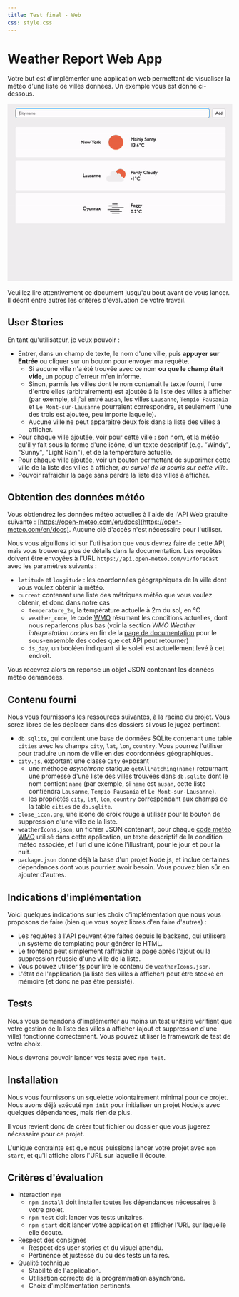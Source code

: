 ```yaml
---
title: Test final - Web
css: style.css
---
```


# Weather Report Web App

Votre but est d'implémenter une application web permettant de visualiser la météo d'une liste de villes données. Un exemple vous est donné ci-dessous.

![Exemple de l'application à réaliser](/labos/imgs/final-test-example.gif)

Veuillez lire attentivement ce document jusqu'au bout avant de vous lancer. Il décrit entre autres les critères d'évaluation de votre travail.

## User Stories

En tant qu'utilisateur, je veux pouvoir :

- Entrer, dans un champ de texte, le nom d'une ville, puis **appuyer sur Entrée** ou cliquer sur un bouton pour envoyer ma requête.
    - Si aucune ville n'a été trouvée avec ce nom **ou que le champ était vide**, un popup d'erreur m'en informe.
    - Sinon, parmis les villes dont le nom contenait le texte fourni, l'une d'entre elles (arbitrairement) est ajoutée à la liste des villes à afficher (par exemple, si j'ai entré `ausan`, les villes `Lausanne`, `Tempio Pausania` et `Le Mont-sur-Lausanne` pourraient correspondre, et seulement l'une des trois est ajoutée, peu importe laquelle).
    - Aucune ville ne peut apparaitre deux fois dans la liste des villes à afficher.
- Pour chaque ville ajoutée, voir pour cette ville : son nom, et la météo qu'il y fait sous la forme d'une icône, d'un texte descriptif (e.g. "Windy", "Sunny", "Light Rain"), et de la température actuelle.
- Pour chaque ville ajoutée, voir un bouton permettant de supprimer cette ville de la liste des villes à afficher, *au survol de la souris sur cette ville*.
- Pouvoir rafraichir la page sans perdre la liste des villes à afficher.

## Obtention des données météo

Vous obtiendrez les données météo actuelles à l'aide de l'API Web gratuite suivante : [https://open-meteo.com/en/docs](https://open-meteo.com/en/docs). Aucune clé d'accès n'est nécessaire pour l'utiliser.

Nous vous aiguillons ici sur l'utilisation que vous devrez faire de cette API, mais vous trouverez plus de détails dans la documentation. Les requêtes doivent être envoyées à l'URL `https://api.open-meteo.com/v1/forecast` avec les paramètres suivants :

- `latitude` et `longitude` : les coordonnées géographiques de la ville dont vous voulez obtenir la météo.
- `current` contenant une liste des métriques météo que vous voulez obtenir, et donc dans notre cas
    - `temperature_2m`, la température actuelle à 2m du sol, en °C
    - `weather_code`, le code [WMO](https://www.nodc.noaa.gov/archive/arc0021/0002199/1.1/data/0-data/HTML/WMO-CODE/WMO4677.HTM) résumant les conditions actuelles, dont nous reparlerons plus bas (voir la section *WMO Weather interpretation codes* en fin de la [page de documentation](https://open-meteo.com/en/docs) pour le sous-ensemble des codes que cet API peut retourner)
    - `is_day`, un booléen indiquant si le soleil est actuellement levé à cet endroit.
    
Vous recevrez alors en réponse un objet JSON contenant les données météo demandées.

## Contenu fourni

Nous vous fournissons les ressources suivantes, à la racine du projet. Vous serez libres de les déplacer dans des dossiers si vous le jugez pertinent.

- `db.sqlite`, qui contient une base de données SQLite contenant une table `cities` avec les champs `city`, `lat`, `lon`, `country`. Vous pourrez l'utiliser pour traduire un nom de ville en des coordonnées géographiques.
- `city.js`, exportant une classe `City` exposant
    - une méthode *asynchrone* statique `getAllMatching(name)` retournant une promesse d'une liste des villes trouvées dans `db.sqlite` dont le nom contient `name` (par exemple, si `name` est `ausan`, cette liste contiendra `Lausanne`, `Tempio Pausania` et `Le Mont-sur-Lausanne`).
    - les propriétés `city`, `lat`, `lon`, `country` correspondant aux champs de la table `cities` de `db.sqlite`.
- `close_icon.png`, une icône de croix rouge à utiliser pour le bouton de suppression d'une ville de la liste.
- `weatherIcons.json`, un fichier JSON contenant, pour chaque [code météo WMO](https://www.nodc.noaa.gov/archive/arc0021/0002199/1.1/data/0-data/HTML/WMO-CODE/WMO4677.HTM) utilisé dans cette application, un texte descriptif de la condition météo associée, et l'url d'une icône l'illustrant, pour le jour et pour la nuit.
- `package.json` donne déjà la base d'un projet Node.js, et inclue certaines dépendances dont vous pourriez avoir besoin. Vous pouvez bien sûr en ajouter d'autres.

## Indications d'implémentation

Voici quelques indications sur les choix d'implémentation que nous vous proposons de faire (bien que vous soyez libres d'en faire d'autres) :

- Les requêtes à l'API peuvent être faites depuis le backend, qui utilisera un système de templating pour générer le HTML.
- Le frontend peut simplement raffraichir la page après l'ajout ou la suppression réussie d'une ville de la liste.
- Vous pouvez utiliser [fs](https://nodejs.org/api/fs.html#fsreadfilesyncpath-options) pour lire le contenu de `weatherIcons.json`.
- L'état de l'application (la liste des villes à afficher) peut être stocké en mémoire (et donc ne pas être persisté).

## Tests

Nous vous demandons d'implémenter au moins un test unitaire vérifiant que votre gestion de la liste des villes à afficher (ajout et suppression d'une ville) fonctionne correctement. Vous pouvez utiliser le framework de test de votre choix.

Nous devrons pouvoir lancer vos tests avec `npm test`.

## Installation

Nous vous fournissons un squelette volontairement minimal pour ce projet. Nous avons déjà exécuté `npm init` pour initialiser un projet Node.js avec quelques dépendances, mais rien de plus.

Il vous revient donc de créer tout fichier ou dossier que vous jugerez nécessaire pour ce projet.

L'unique contrainte est que nous puissions lancer votre projet avec `npm start`, et qu'il affiche alors l'URL sur laquelle il écoute.

## Critères d'évaluation

- Interaction `npm`
    - `npm install` doit installer toutes les dépendances nécessaires à votre projet.
    - `npm test` doit lancer vos tests unitaires.
    - `npm start` doit lancer votre application et afficher l'URL sur laquelle elle écoute.
- Respect des consignes
    - Respect des user stories et du visuel attendu.
    - Pertinence et justesse du ou des tests unitaires.
- Qualité technique
    - Stabilité de l'application.
    - Utilisation correcte de la programmation asynchrone.
    - Choix d'implémentation pertinents.
